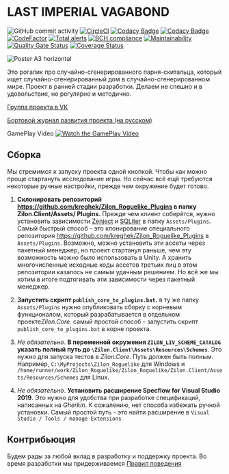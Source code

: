 # LAST IMPERIAL VAGABOND
![GitHub commit activity](https://img.shields.io/github/commit-activity/m/kreghek/Zilon_Roguelike)
[![CircleCI](https://circleci.com/gh/kreghek/Zilon_Roguelike/tree/master.svg?style=svg)](https://circleci.com/gh/kreghek/Zilon_Roguelike/tree/master)
[![Codacy Badge](https://api.codacy.com/project/badge/Grade/b8fa5561a70c401aa0e0a8be8d0ff696)](https://www.codacy.com/manual/kreghek/Zilon_Roguelike?utm_source=github.com&amp;utm_medium=referral&amp;utm_content=kreghek/Zilon_Roguelike&amp;utm_campaign=Badge_Grade)
[![Codacy Badge](https://api.codacy.com/project/badge/Coverage/b8fa5561a70c401aa0e0a8be8d0ff696)](https://www.codacy.com/manual/kreghek/Zilon_Roguelike?utm_source=github.com&utm_medium=referral&utm_content=kreghek/Zilon_Roguelike&utm_campaign=Badge_Coverage)
[![CodeFactor](https://www.codefactor.io/repository/github/kreghek/zilon_roguelike/badge)](https://www.codefactor.io/repository/github/kreghek/zilon_roguelike)
[![Total alerts](https://img.shields.io/lgtm/alerts/g/kreghek/Zilon_Roguelike.svg?logo=lgtm&logoWidth=18)](https://lgtm.com/projects/g/kreghek/Zilon_Roguelike/alerts/)
[![BCH compliance](https://bettercodehub.com/edge/badge/kreghek/Zilon_Roguelike?branch=master)](https://bettercodehub.com/)
[![Maintainability](https://api.codeclimate.com/v1/badges/b4b300bf5efc3d73a268/maintainability)](https://codeclimate.com/github/kreghek/Zilon_Roguelike/maintainability)
[![Quality Gate Status](https://sonarcloud.io/api/project_badges/measure?project=kreghek_Zilon_Roguelike&metric=alert_status)](https://sonarcloud.io/dashboard?id=kreghek_Zilon_Roguelike)
[![Coverage Status](https://coveralls.io/repos/github/kreghek/Zilon_Roguelike/badge.svg?branch=master)](https://coveralls.io/github/kreghek/Zilon_Roguelike?branch=master)

![Poster A3 horizontal](https://user-images.githubusercontent.com/2405499/58764985-41faf600-8598-11e9-9220-277923ca7f5b.png)

Это рогалик про случайно-сгенерированного парня-скитальца, который ищет случайно-сгенерированный дом в случайно-сгенерированном мире. Проект в ранней стадии разработки. Делаем не спешно и в удовольствие, но регулярно и методично.

[Группа проекта в VK](https://vk.com/last_imperial_vagabond)

[Бортовой журнал развития проекта (на русском)](https://lastimperialvagabond.home.blog)

GamePlay Video
[![Watch the GamePlay Video](https://img.youtube.com/vi/KJJ2ab35eFg/maxresdefault.jpg)](https://www.youtube.com/watch?v=KJJ2ab35eFg)

## Сборка

Мы стремимся к запуску проекта одной кнопкой. Чтобы как можно проще стартануть исследование игры. Но сейчас всё ещё требуются некоторые ручные настройки, прежде чем окружение будет готово.

1. **Склонировать репозиторий https://github.com/kreghek/Zilon_Roguelike_Plugins в папку Zilon.Client/Assets/ Plugins.**
Прежде чем клиент соберётся, нужно установить зависимости [Zenject](https://github.com/modesttree/Zenject) и [SQLiter](https://assetstore.unity.com/packages/tools/integration/sqliter-20660) в папку `Assets/Plugins`. Самый быстрый способ - это клонирование специального репозитория https://github.com/kreghek/Zilon_Roguelike_Plugins в `Assets/Plugins`. Возможно, можно установить эти ассеты через пакетный менеджер, но проект стартанул раньше, чем эту возможность можно было использовать в Unity. А хранить многочисленные исходные коды ассетов третьих лиц в этом репозитории казалось не самым удачным решением. Но всё же мы хотим в итоге подтягивать эти зависимости через пакетный менеджер.

2. **Запустить скрипт `publish_core_to_plugins.bat`.**
в ту же папку `Assets/Plugins` нужно опубликовать сборку с корневым функционалом, который разрабатывается в отдельном проекте*Zilon.Core*. самый простой способ - запустить скрипт `publish_core_to_plugins.bat` в корне проекта.

3. *Не обязательно*. **В переменной окружения `ZILON_LIV_SCHEME_CATALOG` указать полный путь до `\Zilon.Client\Assets\Resources\Schemes`**.
Это нужно для запуска тестов в *Zilon.Core*. Путь должен быть полным. Например, `C:\MyProjects\Zilon_Roguelike` для Windows и `/home/runner/work/Zilon_Roguelike/Zilon_Roguelike/Zilon.Client/Assets/Resources/Schemes` для Linux.

4. *Не обязательно*. **Установить расширение Specflow for Visual Studio 2019**.
Это нужно для удобства при разработке спецификаций, написанных на *Gherkin*. К сожалению, нет способа избежать ручной установки. Самый простой путь - это найти расширение в `Visual Studio / Tools / manage Extensions`

## Контрибьюция

Будем рады за любой вклад в разработку и поддержку проекта. Во время разработки мы придерживаемся [Правил поведения](/CODE_CONVENTIONS.md)
